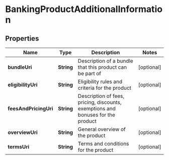 

# BankingProductAdditionalInformation

## Properties

Name | Type | Description | Notes
------------ | ------------- | ------------- | -------------
**bundleUri** | **String** | Description of a bundle that this product can be part of |  [optional]
**eligibilityUri** | **String** | Eligibility rules and criteria for the product |  [optional]
**feesAndPricingUri** | **String** | Description of fees, pricing, discounts, exemptions and bonuses for the product |  [optional]
**overviewUri** | **String** | General overview of the product |  [optional]
**termsUri** | **String** | Terms and conditions for the product |  [optional]



